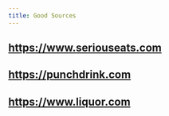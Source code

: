 ```yaml
---
title: Good Sources
---
```

## https://www.seriouseats.com
## https://punchdrink.com
## https://www.liquor.com
